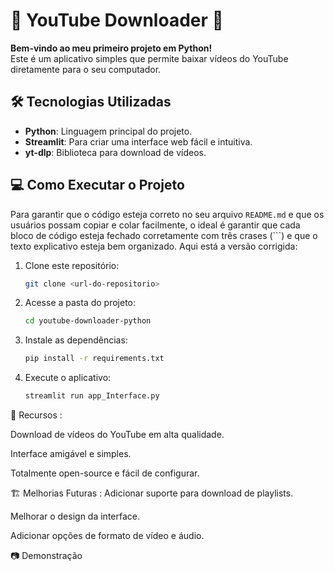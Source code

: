 # 🎥 YouTube Downloader 🚀

**Bem-vindo ao meu primeiro projeto em Python!**  
Este é um aplicativo simples que permite baixar vídeos do YouTube diretamente para o seu computador.  

## 🛠️ Tecnologias Utilizadas
- **Python**: Linguagem principal do projeto.
- **Streamlit**: Para criar uma interface web fácil e intuitiva.
- **yt-dlp**: Biblioteca para download de vídeos.

## 💻 Como Executar o Projeto

Para garantir que o código esteja correto no seu arquivo `README.md` e que os usuários possam copiar e colar facilmente, o ideal é garantir que cada bloco de código esteja fechado corretamente com três crases (```) e que o texto explicativo esteja bem organizado. Aqui está a versão corrigida:


1. Clone este repositório:
   ```bash
   git clone <url-do-repositorio>
   ```

2. Acesse a pasta do projeto:
   ```bash
   cd youtube-downloader-python
   ```

3. Instale as dependências:
   ```bash
   pip install -r requirements.txt
   ```

4. Execute o aplicativo:
   ```bash
   streamlit run app_Interface.py
   ```

🌟 Recursos :


Download de vídeos do YouTube em alta qualidade.


Interface amigável e simples.


Totalmente open-source e fácil de configurar.



🏗️ Melhorias Futuras :
Adicionar suporte para download de playlists.


Melhorar o design da interface.


Adicionar opções de formato de vídeo e áudio.



📷 Demonstração



